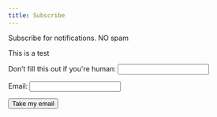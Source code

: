 ```yaml
---
title: Subscribe   
---
```


Subscribe for notifications. NO spam

This is a test

<form action="/thanks/" name="subscribe" method="POST" netlify-honeypot="bot-field" data-netlify="true">
  <p class="hidden">
    <label>Don’t fill this out if you're human: <input name="bot-field" /></label>
  </p>
  <p>
    <label>Email: <input type="text" name="email" /></label>
  </p>
  <p>
    <button type="submit">Take my email</button>
  </p>
</form>